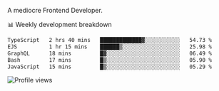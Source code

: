 A mediocre Frontend Developer.

📊 Weekly development breakdown
<!--START_SECTION:waka-->

```txt
TypeScript   2 hrs 40 mins   █████████████▓░░░░░░░░░░░   54.73 %
EJS          1 hr 15 mins    ██████▒░░░░░░░░░░░░░░░░░░   25.98 %
GraphQL      18 mins         █▓░░░░░░░░░░░░░░░░░░░░░░░   06.49 %
Bash         17 mins         █▒░░░░░░░░░░░░░░░░░░░░░░░   05.90 %
JavaScript   15 mins         █▒░░░░░░░░░░░░░░░░░░░░░░░   05.29 %
```

<!--END_SECTION:waka-->

<img src="https://gpvc.arturio.dev/iqbalfasri" alt="Profile views"/>
